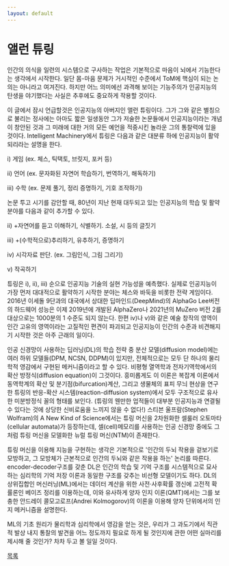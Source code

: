 ```yaml
---
layout: default
---
```


# 앨런 튜링 

인간의 의식을 일련의 시스템으로 구사하는 작업은 기본적으로 마음이 뇌에서 기능한다는 생각에서 시작한다. 일단 몸-마음 문제가 거시적인 수준에서 ToM에 핵심이 되는 논의는 아니라고 여겨진다. 하지만 어느 의미에선 과격해 보이는 기능주의가 인공지능의 탄생을 야기했다는 사실은 추후에도 중요하게 작용할 것이다.  

이 글에서 잠시 언급할것은 인공지능의 아버지인 앨런 튜링이다. 그가 그와 같은 별칭으로 불리는 정사에는 아마도 짧은 일생동안 그가 저술한 논문들에서 인공지능이라는 개념이 창안된 것과 그 미래에 대한 거의 모든 예언을 적중시킨 놀라운 그의 통찰력에 있을 것이다. Intelligent Machinery에서 튜링은 다음과 같은 대분류 하에 인공지능이 활약되리라는 설명을 한다.

i) 게임 (ex. 체스, 틱택토, 브릿지, 포커 등)

ii) 언어 (ex. 문자화된 자연어 학습하기, 번역하기, 해독하기)

iii) 수학 (ex. 문제 풀기, 정리 증명하기, 기호 조작하기)

논문 투고 시기를 감안할 때, 80년이 지난 현재 대두되고 있는 인공지능의 학습 및 활약 분야를 다음과 같이 추가할 수 있다.

ii) +자연어를 듣고 이해하기, 식별하기. 소설, 시 등의 글짓기

iii) +(수학적으로)추리하기, 유추하기, 증명하기

iv) 시각자료 판단. (ex. 그림인식, 그림 그리기)

v) 작곡하기

튜링은 i), ii), iii) 순으로 인공지능 기술의 실현 가능성을 예측했다. 실제로 인공지능이 가장 먼저 대대적으로 활약하기 시작한 분야는 체스와 바둑을 비롯한 전략 게임이다. 2016년 이세돌 9단과의 대국에서 상대한 딥마인드(DeepMind)의 AlphaGo Lee버전의 하드웨어 성능은 이제 2019년에 개발된 AlphaZero나 2021년의 MuZero 버전 2를 대상으로는 1000분의 1 수준도 되지 않는다. 한편 iv)나 v)와 같은 예술 창작의 영역이 인간 고유의 영역이라는 고질적인 편견이 파괴되고 인공지능이 인간의 수준과 비견해지기 시작한 것은 아주 근래의 일이다.  

인공 신경망이 사용하는 딥러닝(DL)의 학습 전략 중 분산 모델(diffusion model)에는 여러 하위 모델들(DPM, NCSN, DDPM)이 있지만, 전체적으로는 모두 단 하나의 물리학적 영감에서 구현된 메커니즘이라고 할 수 있다. 비평형 열역학과 전자기역학에서의 확산 방정식(diffusion equation)이 그것이다. 흥미롭게도 이 이론은 복잡계 이론에서 동역학계의 확산 및 분기점(bifurcation)계산, 그리고 생물체의 표피 무늬 현상을 연구한 튜링의 반응-확산 시스템(reaction-diffusion system)에서 모두 구조적으로 유사한 미분방정식 꼴의 형태를 보인다. (튜링의 웬만한 업적들이 대부분 인공지능과 연결될 수 있다는 것에 상당한 신비로움을 느끼지 않을 수 없다!)  스티븐 울프람(Stephen Wolfram)의 A New Kind of Science에서는 튜링 머신을 2차원화한 셀룰러 오토마타(cellular automata)가 등장하는데, 셀(cell)메모리를 사용하는 인공 신경망 중에도 그처럼 튜링 머신을 모델화한 뉴럴 튜링 머신(NTM)이 존재한다.   

튜링 머신을 이용해 지능을 구현하는 생각은 기본적으로 '인간의 두뇌 작용을 겉보기로 모방하고, 그 모방체가 근본적으로 인간의 두뇌와 같은 작용을 하는' 논리를 따른다. encoder-decoder구조를 갖춘 DL은 인간의 학습 및 기억 구조를 시스템적으로 묘사하는 심리학의 기억 저장 이론과 동일한 구조를 갖추는 비선형 모델이기도 하다. DL의 상위집합인 머신러닝(ML)에서는 데이터 계산을 위한 사전·사후확률 갱신에 고전적 확률론인  베이즈 정리를 이용하는데, 이와 유사하게 양자 인지 이론(QMT)에서는 그를 보충한 안드레이 콜모고로프(Andrei Kolmogorov)의 이론을 이용해 양자 단위에서의 인지 메커니즘을 설명한다. 

ML의 기초 원리가 물리학과 심리학에서 영감을 얻는 것은, 우리가 그 과도기에서 직관적 발상 내지 통찰의 발견을 어느 정도까지 필요로 하게 될 것인지에 관한 어떤 실마리를 제시해 줄 것인가? 차차 두고 볼 일일 것이다.


<div class="pagination">
  <a href="{{ '/List/SM/sm.html' | relative_url }}" class="prev-button">목록</a>
</div>